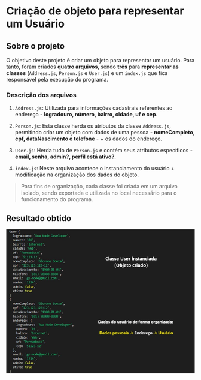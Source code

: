 # Criação de objeto para representar um Usuário

## Sobre o projeto

O objetivo deste projeto é criar um objeto para representar um usuário. 
Para tanto, foram criados **quatro arquivos**, sendo **três** para **representar as classes** (`Address.js`, `Person.js` e `User.js`) e um `index.js` que fica responsável pela execução do programa.

### Descrição dos arquivos

1. `Address.js`: Utilizada para informações cadastrais referentes ao endereço - **logradouro, número, bairro, cidade, uf e cep**.

1. `Person.js`: Esta classe herda os atributos da classe `Address.js`, permitindo criar um objeto com dados de uma pessoa - **nomeCompleto, cpf, dataNascimento e telefone** - + os dados do endereço.

1. `User.js`: Herda tudo de `Person.js` e contém seus atributos específicos - **email, senha, admin?, perfil está ativo?**.

1. `index.js`: Neste arquivo acontece o instanciamento do usuário + modificação na organização dos dados do objeto.


> Para fins de organização, cada classe foi criada em um arquivo isolado, sendo exportada e utilizada no local necessário para o funcionamento do programa.


## Resultado obtido

![Resultado: Usuário criado](screenshots/result.jpg "Resultado com os dados do usuário criado.")
